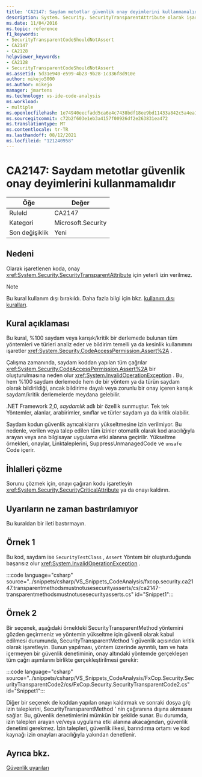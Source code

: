 ```yaml
---
title: 'CA2147: Saydam metotlar güvenlik onay deyimlerini kullanmamalıdır'
description: System. Security. SecurityTransparentAttribute olarak işaretlenen koda, onaylama için yeterli izin verilmez.
ms.date: 11/04/2016
ms.topic: reference
f1_keywords:
- SecurityTransparentCodeShouldNotAssert
- CA2147
- CA2128
helpviewer_keywords:
- CA2128
- SecurityTransparentCodeShouldNotAssert
ms.assetid: 5d31e940-e599-4b23-9b28-1c336f8d910e
author: mikejo5000
ms.author: mikejo
manager: jmartens
ms.technology: vs-ide-code-analysis
ms.workload:
- multiple
ms.openlocfilehash: 1e74940eecfadd5ca6e4c7438bdf18ee9bd11433a842c5a4ea1a3b87e4495a54
ms.sourcegitcommit: c72b2f603e1eb3a4157f00926df2e263831ea472
ms.translationtype: MT
ms.contentlocale: tr-TR
ms.lasthandoff: 08/12/2021
ms.locfileid: "121240958"
---
```

# <a name="ca2147-transparent-methods-may-not-use-security-asserts"></a>CA2147: Saydam metotlar güvenlik onay deyimlerini kullanmamalıdır

|Öğe|Değer|
|-|-|
|RuleId|CA2147|
|Kategori|Microsoft.Security|
|Son değişiklik|Yeni|

## <a name="cause"></a>Nedeni
Olarak işaretlenen koda, onay <xref:System.Security.SecurityTransparentAttribute> için yeterli izin verilmez.

> [!NOTE]
> Bu kural kullanım dışı bırakıldı. Daha fazla bilgi için bkz. [kullanım dışı kuralları](fxcop-unported-deprecated-rules.md).

## <a name="rule-description"></a>Kural açıklaması
Bu kural, %100 saydam veya karışık/kritik bir derlemede bulunan tüm yöntemleri ve türleri analiz eder ve bildirim temelli ya da kesinlik kullanımını işaretler <xref:System.Security.CodeAccessPermission.Assert%2A> .

Çalışma zamanında, saydam koddan yapılan tüm çağrılar <xref:System.Security.CodeAccessPermission.Assert%2A> bir oluşturulmasına neden olur <xref:System.InvalidOperationException> . Bu, hem %100 saydam derlemede hem de bir yöntem ya da türün saydam olarak bildirildiği, ancak bildirime dayalı veya zorunlu bir onay içeren karışık saydam/kritik derlemelerde meydana gelebilir.

.NET Framework 2,0, *saydamlık* adlı bir özellik sunmuştur. Tek tek Yöntemler, alanlar, arabirimler, sınıflar ve türler saydam ya da kritik olabilir.

Saydam kodun güvenlik ayrıcalıklarını yükseltmesine izin verilmiyor. Bu nedenle, verilen veya talep edilen tüm izinler otomatik olarak kod aracılığıyla arayan veya ana bilgisayar uygulama etki alanına geçirilir. Yükseltme örnekleri, onaylar, Linktaleplerini, SuppressUnmanagedCode ve `unsafe` Code içerir.

## <a name="how-to-fix-violations"></a>İhlalleri çözme
Sorunu çözmek için, onayı çağıran kodu işaretleyin <xref:System.Security.SecurityCriticalAttribute> ya da onayı kaldırın.

## <a name="when-to-suppress-warnings"></a>Uyarıların ne zaman bastırılamıyor
Bu kuraldan bir ileti bastırmayın.

## <a name="example-1"></a>Örnek 1
Bu kod, saydam ise `SecurityTestClass` , `Assert` Yöntem bir oluşturduğunda başarısız olur <xref:System.InvalidOperationException> .

:::code language="csharp" source="../snippets/csharp/VS_Snippets_CodeAnalysis/fxcop.security.ca2147.transparentmethodsmustnotusesecurityasserts/cs/ca2147-transparentmethodsmustnotusesecurityasserts.cs" id="Snippet1":::

## <a name="example-2"></a>Örnek 2
Bir seçenek, aşağıdaki örnekteki SecurityTransparentMethod yöntemini gözden geçirmeniz ve yöntemin yükseltme için güvenli olarak kabul edilmesi durumunda, SecurityTransparentMethod 'i güvenlik açısından kritik olarak işaretleyin. Bunun yapılması, yöntem üzerinde ayrıntılı, tam ve hata içermeyen bir güvenlik denetiminin, onay altındaki yöntemde gerçekleşen tüm çağrı aşımlarını birlikte gerçekleştirilmesi gerekir:

:::code language="csharp" source="../snippets/csharp/VS_Snippets_CodeAnalysis/FxCop.Security.SecurityTransparentCode2/cs/FxCop.Security.SecurityTransparentCode2.cs" id="Snippet1":::

Diğer bir seçenek de koddan yapılan onayı kaldırmak ve sonraki dosya g/ç izin taleplerini, SecurityTransparentMethod ' nin çağıranına dışına akmasını sağlar. Bu, güvenlik denetimlerini mümkün bir şekilde sunar. Bu durumda, izin talepleri arayan ve/veya uygulama etki alanına akacağından, güvenlik denetimi gerekmez. İzin talepleri, güvenlik ilkesi, barındırma ortamı ve kod kaynağı izin onayları aracılığıyla yakından denetlenir.

## <a name="see-also"></a>Ayrıca bkz.
[Güvenlik uyarıları](/dotnet/fundamentals/code-analysis/quality-rules/security-warnings)

